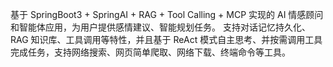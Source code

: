 基于 SpringBoot3 + SpringAI + RAG + Tool Calling + MCP 实现的 AI 情感顾问和智能体应用，为用户提供感情建议、智能规划任务。
支持对话记忆持久化、RAG 知识库、工具调用等特性，并且基于 ReAct 模式自主思考、并按需调用工具完成任务，支持网络搜索、网页简单爬取、网络下载、终端命令等工具。
